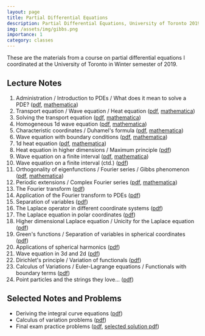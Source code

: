 ```yaml
---
layout: page
title: Partial Differential Equations
description: Partial Differential Equations, University of Toronto 2019 (APM346)
img: /assets/img/gibbs.png
importance: 1
category: classes
---
```


These are the materials from a course on partial differential equations I coordinated at the University of Toronto in Winter semester of 2019.

## Lecture Notes

1. Administration / Introduction to PDEs / What does it mean to solve a PDE? ([pdf](/assets/pdf/pdes/APM346-Lecture-01.pdf), [mathematica](/assets/mathematica/pdes/Lecture01.nb))
2. Transport equation / Wave equation / Heat equation ([pdf](/assets/pdf/pdes/APM346-Lecture-02.pdf), [mathematica](/assets/mathematica/pdes/Lecture02.nb))
3. Solving the transport equation ([pdf](/assets/pdf/pdes/APM346-Lecture-03.pdf), [mathematica](/assets/mathematica/pdes/Lecture03.nb))
4. Homogeneous 1d wave equation ([pdf](/assets/pdf/pdes/APM346-Lecture-04.pdf), [mathematica](/assets/mathematica/pdes/Lecture04.nb))
5. Characteristic coordinates / Duhamel's formula ([pdf](/assets/pdf/pdes/APM346-Lecture-05.pdf), [mathematica](/assets/mathematica/pdes/Lecture05.nb))
6. Wave equation with boundary conditions ([pdf](/assets/pdf/pdes/APM346-Lecture-06.pdf), [mathematica](/assets/mathematica/pdes/Lecture06.nb))
7. 1d heat equation ([pdf](/assets/pdf/pdes/APM346-Lecture-07.pdf), [mathematica](/assets/mathematica/pdes/Lecture07.nb))
8. Heat equation in higher dimensions / Maximum principle ([pdf](/assets/pdf/pdes/APM346-Lecture-08.pdf))
9. Wave equation on a finite interval ([pdf](/assets/pdf/pdes/APM346-Lecture-09.pdf), [mathematica](/assets/mathematica/pdes/Lecture09.nb))
10. Wave equation on a finite interval (ctd.) ([pdf](/assets/pdf/pdes/APM346-Lecture-10.pdf))
11. Orthogonality of eigenfunctions / Fourier series / Gibbs phenomenon ([pdf](/assets/pdf/pdes/APM346-Lecture-11.pdf), [mathematica](/assets/mathematica/pdes/Lecture11.nb))
12. Periodic extensions / Complex Fourier series ([pdf](/assets/pdf/pdes/APM346-Lecture-12.pdf), [mathematica](/assets/mathematica/pdes/Lecture12.nb))
13. The Fourier transform ([pdf](/assets/pdf/pdes/APM346-Lecture-13.pdf))
14. Application of the Fourier transform to PDEs ([pdf](/assets/pdf/pdes/APM346-Lecture-14.pdf))
15. Separation of variables ([pdf](/assets/pdf/pdes/APM346-Lecture-15.pdf))
16. The Laplace operator in different coordinate systems ([pdf](/assets/pdf/pdes/APM346-Lecture-16.pdf))
17. The Laplace equation in polar coordinates ([pdf](/assets/pdf/pdes/APM346-Lecture-17.pdf))
18. Higher dimensional Laplace equation / Unicity for the Laplace equation ([pdf](/assets/pdf/pdes/APM346-Lecture-18.pdf))
19. Green's functions / Separation of variables in spherical coordinates ([pdf](/assets/pdf/pdes/APM346-Lecture-19.pdf))
20. Applications of spherical harmonics ([pdf](/assets/pdf/pdes/APM346-Lecture-20.pdf))
21. Wave equation in 3d and 2d ([pdf](/assets/pdf/pdes/APM346-Lecture-21.pdf))
22. Dirichlet's principle / Variation of functionals ([pdf](/assets/pdf/pdes/APM346-Lecture-22.pdf))
23. Calculus of Variations / Euler-Lagrange equations / Functionals with boundary terms ([pdf](/assets/pdf/pdes/APM346-Lecture-23.pdf))
24. Point particles and the strings they love... ([pdf](/assets/pdf/pdes/APM346-Lecture-24.pdf))

## Selected Notes and Problems

- Deriving the integral curve equations ([pdf](/assets/pdf/pdes/APM346-Integral-Curves.pdf))
- Calculus of variation problems ([pdf](/assets/pdf/pdes/APM346-calc-var-problems.pdf))
- Final exam practice problems ([pdf](/assets/pdf/pdes/APM346-practice-questions.pdf), [selected solution pdf](/assets/pdf/pdes/APM346-practice-selected-solutions.pdf))
